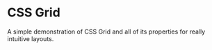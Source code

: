 # CSS Grid

A simple demonstration of CSS Grid and all of its properties for really intuitive layouts.
